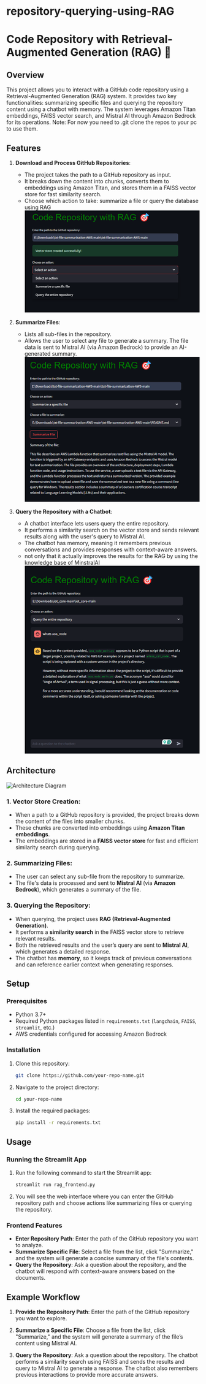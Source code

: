 # repository-querying-using-RAG

# Code Repository with Retrieval-Augmented Generation (RAG) 🎯

## Overview

This project allows you to interact with a GitHub code repository using a Retrieval-Augmented Generation (RAG) system. It provides two key functionalities: summarizing specific files and querying the repository content using a chatbot with memory. The system leverages Amazon Titan embeddings, FAISS vector search, and Mistral AI through Amazon Bedrock for its operations. 
Note: For now you need to .git clone the repos to your pc to use them.

## Features

1. **Download and Process GitHub Repositories**: 
   - The project takes the path to a GitHub repository as input.
   - It breaks down the content into chunks, converts them to embeddings using Amazon Titan, and stores them in a FAISS vector store for fast similarity search.
   - Choose which action to take: summarize a file or query the database using RAG
![File Summaries](rag_images/Choices.png)

2. **Summarize Files**:
   - Lists all sub-files in the repository.
   - Allows the user to select any file to generate a summary. The file data is sent to Mistral AI (via Amazon Bedrock) to provide an AI-generated summary.
![File Summaries](rag_images/FileSummary.png)


3. **Query the Repository with a Chatbot**:
   - A chatbot interface lets users query the entire repository.
   - It performs a similarity search on the vector store and sends relevant results along with the user's query to Mistral AI.
   - The chatbot has memory, meaning it remembers previous conversations and provides responses with context-aware answers.
   - not only that it actually improves the results for the RAG by using the knowledge base of MinstralAI
![Chat Bot](rag_images/ChatBot.png)

## Architecture

![Architecture Diagram](architecture.png)

### 1. **Vector Store Creation**:
   - When a path to a GitHub repository is provided, the project breaks down the content of the files into smaller chunks.
   - These chunks are converted into embeddings using **Amazon Titan embeddings**.
   - The embeddings are stored in a **FAISS vector store** for fast and efficient similarity search during querying.

### 2. **Summarizing Files**:
   - The user can select any sub-file from the repository to summarize.
   - The file's data is processed and sent to **Mistral AI** (via **Amazon Bedrock**), which generates a summary of the file.

### 3. **Querying the Repository**:
   - When querying, the project uses **RAG (Retrieval-Augmented Generation)**.
   - It performs a **similarity search** in the FAISS vector store to retrieve relevant results.
   - Both the retrieved results and the user’s query are sent to **Mistral AI**, which generates a detailed response.
   - The chatbot has **memory**, so it keeps track of previous conversations and can reference earlier context when generating responses.

## Setup

### Prerequisites

- Python 3.7+
- Required Python packages listed in `requirements.txt` (`langchain`, `FAISS`, `streamlit`, etc.)
- AWS credentials configured for accessing Amazon Bedrock

### Installation

1. Clone this repository:
    ```bash
    git clone https://github.com/your-repo-name.git
    ```

2. Navigate to the project directory:
    ```bash
    cd your-repo-name
    ```

3. Install the required packages:
    ```bash
    pip install -r requirements.txt
    ```

## Usage

### Running the Streamlit App

1. Run the following command to start the Streamlit app:
    ```bash
    streamlit run rag_frontend.py
    ```

2. You will see the web interface where you can enter the GitHub repository path and choose actions like summarizing files or querying the repository.

### Frontend Features

- **Enter Repository Path**: Enter the path of the GitHub repository you want to analyze.
- **Summarize Specific File**: Select a file from the list, click "Summarize," and the system will generate a concise summary of the file's contents.
- **Query the Repository**: Ask a question about the repository, and the chatbot will respond with context-aware answers based on the documents.

## Example Workflow

1. **Provide the Repository Path**: Enter the path of the GitHub repository you want to explore.
   
2. **Summarize a Specific File**: Choose a file from the list, click "Summarize," and the system will generate a summary of the file’s content using Mistral AI.
   
3. **Query the Repository**: Ask a question about the repository. The chatbot performs a similarity search using FAISS and sends the results and query to Mistral AI to generate a response. The chatbot also remembers previous interactions to provide more accurate answers.




